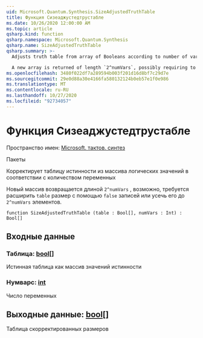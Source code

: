 ```yaml
---
uid: Microsoft.Quantum.Synthesis.SizeAdjustedTruthTable
title: Функция Сизеаджустедтрустабле
ms.date: 10/26/2020 12:00:00 AM
ms.topic: article
qsharp.kind: function
qsharp.namespace: Microsoft.Quantum.Synthesis
qsharp.name: SizeAdjustedTruthTable
qsharp.summary: >-
  Adjusts truth table from array of Booleans according to number of variables

  A new array is returned of length `2^numVars`, possibly requiring to extend `table`'s size with `false` entries or truncating it to `2^numVars` elements.
ms.openlocfilehash: 3480f022df7a289594b003f201d16d8bf7c29d7e
ms.sourcegitcommit: 29e0d88a30e4166fa580132124b0eb57e1f0e986
ms.translationtype: MT
ms.contentlocale: ru-RU
ms.lasthandoff: 10/27/2020
ms.locfileid: "92734057"
---
```

# <a name="sizeadjustedtruthtable-function"></a>Функция Сизеаджустедтрустабле

Пространство имен: [Microsoft. тактов. синтез](xref:Microsoft.Quantum.Synthesis)

Пакеты [](https://nuget.org/packages/)


Корректирует таблицу истинности из массива логических значений в соответствии с количеством переменных

Новый массив возвращается длиной `2^numVars` , возможно, требуется расширить `table` размер с помощью `false` записей или усечь его до `2^numVars` элементов.

```qsharp
function SizeAdjustedTruthTable (table : Bool[], numVars : Int) : Bool[]
```


## <a name="input"></a>Входные данные

### <a name="table--bool"></a>Таблица: [bool](xref:microsoft.quantum.lang-ref.bool)[]

Истинная таблица как массив значений истинности


### <a name="numvars--int"></a>Нумварс: [int](xref:microsoft.quantum.lang-ref.int)

Число переменных



## <a name="output--bool"></a>Выходные данные: [bool](xref:microsoft.quantum.lang-ref.bool)[]

Таблица скорректированных размеров